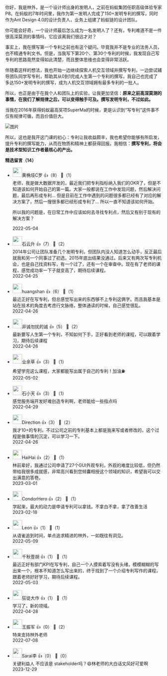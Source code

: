 你好，我是林外，是一个设计师出身的发明人，之前在蚂蚁集团任职高级体验专家P8。在蚂蚁的7年时间里，我作为第一发明人完成了150+发明专利的撰写，同时作为Ant Design 4.0的设计负责人，业务上组建了蚂蚁链的设计团队。

你可能会好奇，一个设计师最后怎么成为一名发明人了？还有，专利难道不是一件很高深莫测的事情吗，它应该离我们很远才对？

事实上，我在撰写第一个专利之前也有这个疑问。毕竟我并不是专业的法务人员，也不精通专利文书。但是，当我写下第20个、第30个专利的时候，我发现自己写专利的思路竟然变得如此清楚，而且整体思维也会变得非常活跃。

伴随着这样的想法，我也开始一边继续探索人机交互领域并撰写专利，一边尝试辅导团队同学写专利，帮助其从0到1完成人生第一个专利的撰写，我自己也完成了多达150+发明专利的撰写，成为人机交互领域拥有最多专利的一批人。

所以，也正是由于在我个人和团队上的实验，让我更加坚信：**原来之前高深莫测的事情，在我们了解规律之后，可以变得触手可及。撰写发明专利，不过如此。**

当我在2016年获得蚂蚁最高奖项SuperMa的时候，更是认识到“写专利”这件事不仅有规律可循，而且价值巨大。

![图片](https://static001.geekbang.org/resource/image/e4/c6/e46a1d48dfea7b9735a1d2a4fd193ec6.png?wh=1920x1280)

所以，这也是我开这门课的初心：专利让我收益颇丰，我也希望你能够有所启发，提升专利的撰写能力，从而在物质和精神上都获得回报。我相信：**撰写专利，将会是技术型知识工作者最核心的产出。**
<div><strong>精选留言（14）</strong></div><ul>
<li><img src="https://static001.geekbang.org/account/avatar/00/1a/39/a6/4fdd8b98.jpg" width="30px"><span>黄桷垭C罗</span> 👍（8） 💬（1）<div>老师，我是做大数据开发的，最近我们把专利指标纳入我们的OKR了，但是不知道该如何开始自己的第一篇。大家一般都说在工作中发现问题，然后解决问题，最后再形成专利… 但是目前在工作中遇到的问题很多都已经有了对应的解决方案了，然后一搜很多都已经形成专利了… 所以一直不知道该如何开始。

所以我的问题是，在日常工作中应该如何去寻找专利点，然后又有别于现有的解决方案？</div>2022-05-04</li><br/><li><img src="https://static001.geekbang.org/account/avatar/00/0f/a0/c3/c5db35df.jpg" width="30px"><span>石云升</span> 👍（7） 💬（2）<div>2014年公司让团队准备几个发明专利，但团队内没人知道怎么动手，反正最后就我和另一个同事过了初选，2015年底出结果没通过。后来又有两次写专利机会，也是自己找资料写，有一个过了，还有一个在审查中。现在有了老师的课程，感觉成功率一下子就变高了，期待后续课程。</div>2022-04-25</li><br/><li><img src="https://static001.geekbang.org/account/avatar/00/18/bc/3e/82b7deca.jpg" width="30px"><span>huangshan</span> 👍（6） 💬（1）<div>最近正好在写专利，但总感觉写出来的东西够不上专利这俩字。而且我基本是站在技术的角度去考虑行文脉络，整体通读的时候，自己感觉很乱。</div>2022-04-26</li><br/><li><img src="https://static001.geekbang.org/account/avatar/00/17/48/a2/210c8f2e.jpg" width="30px"><span>非诚勿扰的诚</span> 👍（5） 💬（2）<div>最新要写人生第一个专利，不知如何下手，正好看到老师的课程，可以跟着学习，期待后续课程</div>2022-04-26</li><br/><li><img src="https://static001.geekbang.org/account/avatar/00/11/30/8a/b5ca7286.jpg" width="30px"><span>业余草</span> 👍（3） 💬（1）<div>希望学完这么课程，大家都能写出属于自己的专利！加油⛽️</div>2022-05-02</li><br/><li><img src="https://static001.geekbang.org/account/avatar/00/13/9e/ee/f2039820.jpg" width="30px"><span>石小天</span> 👍（3） 💬（1）<div>感觉服务端开发好难创造专利啊，老师能给一些指点吗</div>2022-04-29</li><br/><li><img src="https://static001.geekbang.org/account/avatar/00/1a/6d/89/14031273.jpg" width="30px"><span>Direction</span> 👍（3） 💬（2）<div>我才10+的专利，不过公司之前的专利基本上都是我来写或者修改的，这个过程是做事情的沉淀，可以学习一下。</div>2022-04-26</li><br/><li><img src="https://static001.geekbang.org/account/avatar/00/36/3d/7c/66af520f.jpg" width="30px"><span>HaiHai</span> 👍（2） 💬（1）<div>林前辈好，我通过公司申请了27个GUI外观专利，外观的难度比较低，但仍然带给我很多成就感，非常高兴看到您倾囊相授这个领域的知识，希望我可以交出满意的答卷。</div>2023-03-01</li><br/><li><img src="https://static001.geekbang.org/account/avatar/00/17/52/0e/c5ff46d2.jpg" width="30px"><span>CondorHero</span> 👍（2） 💬（1）<div>学起来，最大的动力是申请专利可以拿钱，不拿白不拿，拿了改善生活</div>2023-02-18</li><br/><li><img src="https://static001.geekbang.org/account/avatar/00/1d/b5/7f/75debf88.jpg" width="30px"><span>Leon</span> 👍（1） 💬（1）<div>从语雀追到时间，单点追求精进的林外，一如既往有洞见。</div>2022-05-09</li><br/><li><img src="https://static001.geekbang.org/account/avatar/00/16/75/a4/139549b5.jpg" width="30px"><span>千秋壹胡</span> 👍（1） 💬（1）<div>最近正好有部门KPI在写专利，自己一个人摸索着写没有头绪，模模糊糊的写出来一个，根本不知道怎么写出来的，终于找到了一个介绍专利写作的课程，跟着老师好好学习，期待后续课程。</div>2022-05-03</li><br/><li><img src="https://static001.geekbang.org/account/avatar/00/13/f5/55/cd133b5f.jpg" width="30px"><span>狂徒大作</span> 👍（1） 💬（1）<div>学习了，新的领域。</div>2022-04-28</li><br/><li><img src="https://static001.geekbang.org/account/avatar/00/0f/a1/de/6d27aba5.jpg" width="30px"><span>王振军</span> 👍（0） 💬（2）<div>特来支持林外老师</div>2022-07-08</li><br/><li><img src="https://static001.geekbang.org/account/avatar/00/17/9b/52/cb97162e.jpg" width="30px"><span>Sarai李</span> 👍（0） 💬（0）<div>关键利益人 不应该是 stakeholder吗？😄林老师的大白话文风好可爱啊</div>2023-12-29</li><br/>
</ul>